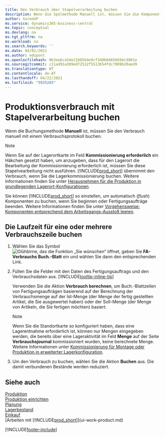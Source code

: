 ```yaml
---
title: Den Verbrauch über Stapelverarbeitung buchen
description: Wenn die Spülmethode Manuell ist, müssen Sie die Komponenten manuell buchen, indem Sie ein Verbrauchsjournal verwenden.
author: SorenGP
ms.service: dynamics365-business-central
ms.topic: conceptual
ms.devlang: na
ms.tgt_pltfrm: na
ms.workload: na
ms.search.keywords: ''
ms.date: 04/01/2021
ms.author: edupont
ms.openlocfilehash: 0b3ee6ca54e21605b4e9cf340b04656694c9801e
ms.sourcegitcommit: c11ad91a389ed72532f5513654fdc7909b20aed9
ms.translationtype: HT
ms.contentlocale: de-AT
ms.lasthandoff: 04/22/2021
ms.locfileid: "5935203"
---
```

# <a name="batch-post-production-consumption"></a>Produktionsverbrauch mit Stapelverarbeitung buchen

Wenn die Buchungsmethode **Manuell** ist, müssen Sie den Verbrauch manuell mit einem Verbrauchsprotokoll buchen.  

>[!NOTE]
> Wenn Sie auf der Lagerortkarte im Feld **Kommissionierung erforderlich** ein Häkchen gesetzt haben, um anzugeben, dass für den Lagerort die Bearbeitung der Kommissionierung erforderlich ist, müssen Sie diese Stapelvearbeitung nicht ausführen. [!INCLUDE[prod_short](includes/prod_short.md)] übernimmt den Verbrauch, wenn Sie die Lagerkommissionierung buchen. Weitere Informationen finden Sie unter [Herausnehmen für die Produktion in grundlegenden Lagerort-Konfigurationen](warehouse-how-to-pick-for-production.md#pick-for-production-in-basic-warehouse-configurations).  

Sie können [!INCLUDE[prod_short](includes/prod_short.md)] so einstellen, um automatisch (*flush*) Komponenten zu buchen, wenn Sie beginnen oder Fertigungsaufträge beenden. Weitere Informationen finden Sie unter [Vorgehensweise: Komponenten entsprechend dem Arbeitsgangs-Ausstoß leeren](production-how-to-flush-components-according-to-operation-output.md).

## <a name="to-post-consumption-for-one-or-more-production-order-lines"></a>Die Laufzeit für eine oder mehrere Verbrauchszeile buchen

1. Wählen Sie das Symbol ![Glühbirne, das die Funktion „Sie wünschen“ öffnet](media/ui-search/search_small.png "Tell Me-Funktion"), geben Sie **FA-Verbrauchs Buch.-Blatt** ein und wählen Sie dann den entsprechenden Link.  
2. Füllen Sie die Felder mit den Daten des Fertigungsauftrags und den Verbrauchsdaten aus. [!INCLUDE[tooltip-inline-tip](includes/tooltip-inline-tip_md.md)]  

    Verwenden Sie die Aktion **Verbrauch berechnen**, um Buch.-Blattzeilen von Fertigungsaufträgen basierend auf der Berechnung der Verbrauchsmenge auf der Ist-Menge (der Menge der fertig gestellten Artikel, die Sie ausgewertet haben) oder der Soll-Menge (der Menge von Artikeln, die Sie fertigen möchten) basiert.

    > [!NOTE]
    > Wenn Sie die Standortkarte so konfiguriert haben, dass eine Lagerentnahme erforderlich ist, können nur Mengen eingegeben werden, die bereits über eine Lageraktivität im Feld **Menge** auf der Seite **Verbrauchsjournal** kommissioniert wurden, keine berechnete Menge. Weitere Informationen unter [Kommissionierung für Montage oder Produktion in erweiterter Lagerkonfiguration](warehouse-how-to-pick-for-internal-operations-in-advanced-warehousing.md).

3. Um den Verbrauch zu buchen, wählen Sie die Aktion **Buchen** aus. Die damit verbundenen Bestände werden reduziert.

## <a name="see-also"></a>Siehe auch

[Produktion](production-manage-manufacturing.md)  
[Produktion einrichten](production-configure-production-processes.md)  
[Planung](production-planning.md)  
[Lagerbestand](inventory-manage-inventory.md)  
[Einkauf](purchasing-manage-purchasing.md)  
[Arbeiten mit [!INCLUDE[prod_short](includes/prod_short.md)]](ui-work-product.md)  

[!INCLUDE[footer-include](includes/footer-banner.md)]
